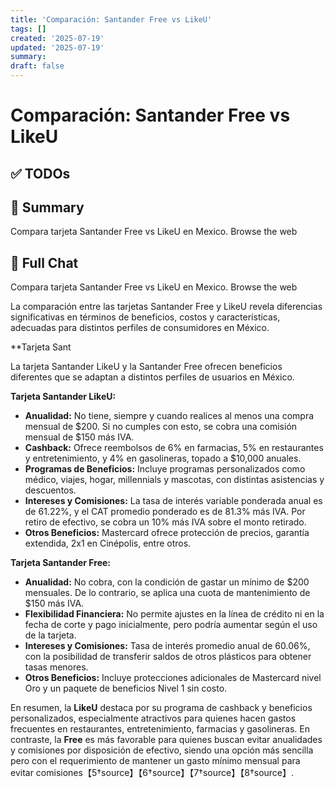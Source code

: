 ```yaml
---
title: 'Comparación: Santander Free vs LikeU'
tags: []
created: '2025-07-19'
updated: '2025-07-19'
summary:
draft: false
---
```


# Comparación: Santander Free vs LikeU

## ✅ TODOs


## 📌 Summary
Compara tarjeta Santander Free vs LikeU en Mexico. Browse the web

## 🧠 Full Chat


Compara tarjeta Santander Free vs LikeU en Mexico. Browse the web

La comparación entre las tarjetas Santander Free y LikeU revela diferencias significativas en términos de beneficios, costos y características, adecuadas para distintos perfiles de consumidores en México.

**Tarjeta Sant

La tarjeta Santander LikeU y la Santander Free ofrecen beneficios diferentes que se adaptan a distintos perfiles de usuarios en México.

**Tarjeta Santander LikeU:**
- **Anualidad:** No tiene, siempre y cuando realices al menos una compra mensual de $200. Si no cumples con esto, se cobra una comisión mensual de $150 más IVA.
- **Cashback:** Ofrece reembolsos de 6% en farmacias, 5% en restaurantes y entretenimiento, y 4% en gasolineras, topado a $10,000 anuales.
- **Programas de Beneficios:** Incluye programas personalizados como médico, viajes, hogar, millennials y mascotas, con distintas asistencias y descuentos.
- **Intereses y Comisiones:** La tasa de interés variable ponderada anual es de 61.22%, y el CAT promedio ponderado es de 81.3% más IVA. Por retiro de efectivo, se cobra un 10% más IVA sobre el monto retirado.
- **Otros Beneficios:** Mastercard ofrece protección de precios, garantía extendida, 2x1 en Cinépolis, entre otros.

**Tarjeta Santander Free:**
- **Anualidad:** No cobra, con la condición de gastar un mínimo de $200 mensuales. De lo contrario, se aplica una cuota de mantenimiento de $150 más IVA.
- **Flexibilidad Financiera:** No permite ajustes en la línea de crédito ni en la fecha de corte y pago inicialmente, pero podría aumentar según el uso de la tarjeta.
- **Intereses y Comisiones:** Tasa de interés promedio anual de 60.06%, con la posibilidad de transferir saldos de otros plásticos para obtener tasas menores.
- **Otros Beneficios:** Incluye protecciones adicionales de Mastercard nivel Oro y un paquete de beneficios Nivel 1 sin costo.

En resumen, la **LikeU** destaca por su programa de cashback y beneficios personalizados, especialmente atractivos para quienes hacen gastos frecuentes en restaurantes, entretenimiento, farmacias y gasolineras. En contraste, la **Free** es más favorable para quienes buscan evitar anualidades y comisiones por disposición de efectivo, siendo una opción más sencilla pero con el requerimiento de mantener un gasto mínimo mensual para evitar comisiones【5†source】【6†source】【7†source】【8†source】.